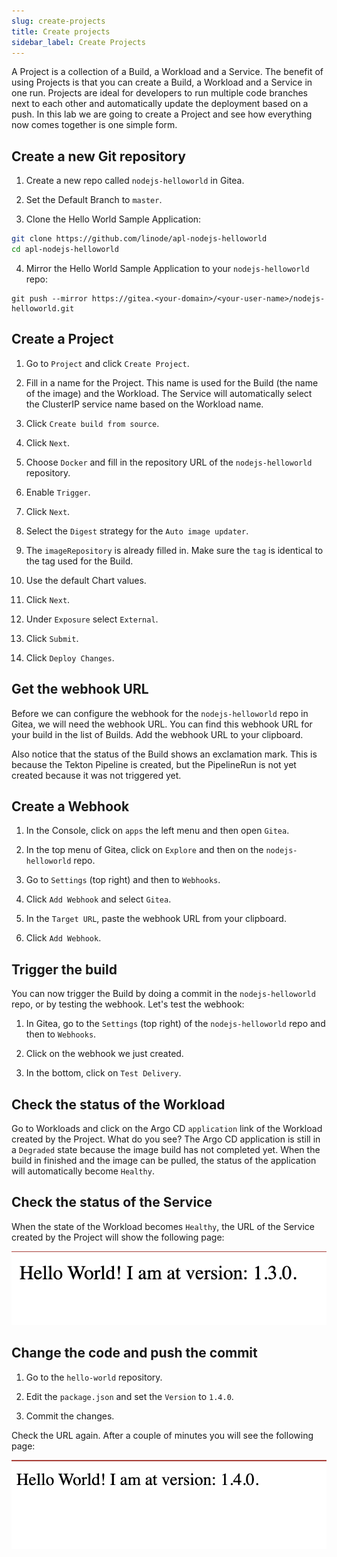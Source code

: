 ```yaml
---
slug: create-projects
title: Create projects
sidebar_label: Create Projects
---
```


A Project is a collection of a Build, a Workload and a Service. The benefit of using Projects is that you can create a Build, a Workload and a Service in one run. Projects are ideal for developers to run multiple code branches next to each other and automatically update the deployment based on a push. In this lab we are going to create a Project and see how everything now comes together is one simple form.

## Create a new Git repository

1. Create a new repo called `nodejs-helloworld` in Gitea.

2. Set the Default Branch to `master`.

3. Clone the Hello World Sample Application:

```bash
git clone https://github.com/linode/apl-nodejs-helloworld
cd apl-nodejs-helloworld
```

4. Mirror the Hello World Sample Application to your `nodejs-helloworld` repo:

```
git push --mirror https://gitea.<your-domain>/<your-user-name>/nodejs-helloworld.git
```

## Create a Project

1. Go to `Project` and click `Create Project`.

2. Fill in a name for the Project. This name is used for the Build (the name of the image) and the Workload. The Service will automatically select the ClusterIP service name based on the Workload name.

3. Click `Create build from source`.

4. Click `Next`.

5. Choose `Docker` and fill in the repository URL of the `nodejs-helloworld` repository.

6. Enable `Trigger`.

7. Click `Next`.

8. Select the `Digest` strategy for the `Auto image updater`.

9. The `imageRepository` is already filled in. Make sure the `tag` is identical to the tag used for the Build.

10. Use the default Chart values.

11. Click `Next`.

12. Under `Exposure` select `External`.

13. Click `Submit`.

14. Click `Deploy Changes`.

## Get the webhook URL

Before we can configure the webhook for the `nodejs-helloworld` repo in Gitea, we will need the webhook URL. You can find this webhook URL for your build in the list of Builds. Add the webhook URL to your clipboard.

Also notice that the status of the Build shows an exclamation mark. This is because the Tekton Pipeline is created, but the PipelineRun is not yet created because it was not triggered yet.

## Create a Webhook

1. In the Console, click on `apps` the left menu and then open `Gitea`.

2. In the top menu of Gitea, click on `Explore` and then on the `nodejs-helloworld` repo.

3. Go to `Settings` (top right) and then to `Webhooks`.

4. Click `Add Webhook` and select `Gitea`.

5. In the `Target URL`, paste the webhook URL from your clipboard.

6. Click `Add Webhook`.

## Trigger the build

You can now trigger the Build by doing a commit in the `nodejs-helloworld` repo, or by testing the webhook. Let's test the webhook:

1. In Gitea, go to the `Settings` (top right) of the `nodejs-helloworld` repo and then to `Webhooks`.

2. Click on the webhook we just created.

3. In the bottom, click on `Test Delivery`.

## Check the status of the Workload

Go to Workloads and click on the Argo CD `application` link of the Workload created by the Project. What do you see? The Argo CD application is still in a `Degraded` state because the image build has not completed yet. When the build in finished and the image can be pulled, the status of the application will automatically become `Healthy`.

## Check the status of the Service

When the state of the Workload becomes `Healthy`, the URL of the Service created by the Project will show the following page:

![Hello World](../../img/hello-world.png)

## Change the code and push the commit

1. Go to the `hello-world` repository.

2. Edit the `package.json` and set the `Version` to `1.4.0`.

3. Commit the changes.

Check the URL again. After a couple of minutes you will see the following page:

![Hello World](../../img/hello-world-2.png)



